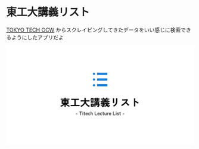 # 東工大講義リスト

[TOKYO TECH OCW](http://www.ocw.titech.ac.jp/) からスクレイピングしてきたデータをいい感じに検索できるようにしたアプリだよ

![](/client/public/ogp.png)

